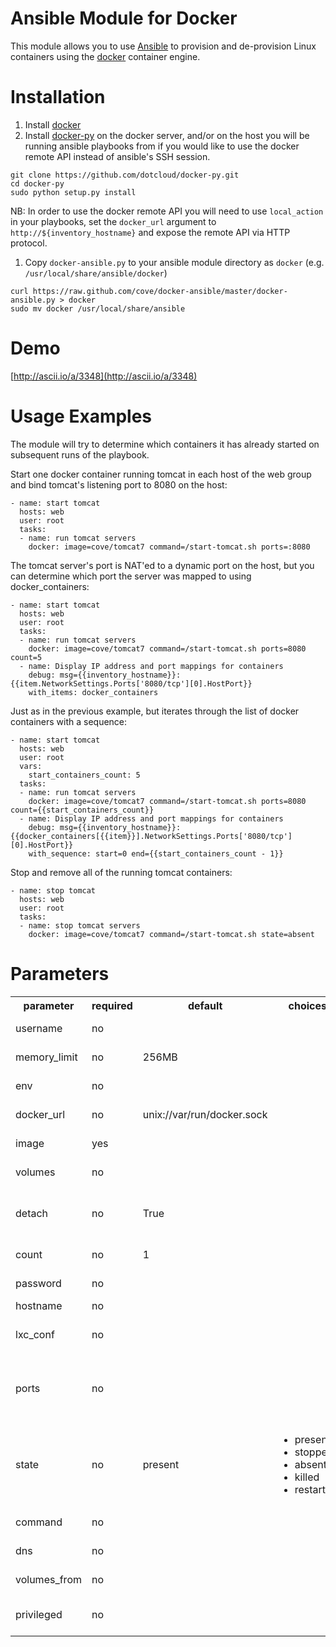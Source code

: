 Ansible Module for Docker
=========================

This module allows you to use [Ansible](http://www.ansibleworks.com/) to provision and de-provision Linux containers using the
[docker](http://docker.io) container engine.

Installation
============

1. Install [docker](http://www.docker.io/gettingstarted/)
1. Install [docker-py](https://github.com/dotcloud/docker-py) on the docker server, and/or on the host you will be
   running ansible playbooks from if you would like to use the docker remote API instead of ansible's SSH session. 
```
git clone https://github.com/dotcloud/docker-py.git
cd docker-py
sudo python setup.py install
```

   NB: In order to use the docker remote API you will need to use `local_action` in your playbooks, set
   the `docker_url` argument to `http://${inventory_hostname}` and expose the remote API via HTTP protocol.

1. Copy `docker-ansible.py` to your ansible module directory as `docker` (e.g. `/usr/local/share/ansible/docker`)
```
curl https://raw.github.com/cove/docker-ansible/master/docker-ansible.py > docker
sudo mv docker /usr/local/share/ansible
```

Demo
====

[http://ascii.io/a/3348](http://ascii.io/a/3348)

Usage Examples
==============
The module will try to determine which containers it has already started on subsequent runs of the playbook.

Start one docker container running tomcat in each host of the web group and bind tomcat's listening port to 8080
on the host:

```
- name: start tomcat
  hosts: web
  user: root
  tasks:
  - name: run tomcat servers
    docker: image=cove/tomcat7 command=/start-tomcat.sh ports=:8080
```

The tomcat server's port is NAT'ed to a dynamic port on the host, but you can determine which port the server was
mapped to using docker_containers:

```
- name: start tomcat
  hosts: web
  user: root
  tasks:
  - name: run tomcat servers
    docker: image=cove/tomcat7 command=/start-tomcat.sh ports=8080 count=5
  - name: Display IP address and port mappings for containers
    debug: msg={{inventory_hostname}}:{{item.NetworkSettings.Ports['8080/tcp'][0].HostPort}}
    with_items: docker_containers
```

Just as in the previous example, but iterates through the list of docker containers with a sequence:

```
- name: start tomcat
  hosts: web
  user: root
  vars:
    start_containers_count: 5
  tasks:
  - name: run tomcat servers
    docker: image=cove/tomcat7 command=/start-tomcat.sh ports=8080 count={{start_containers_count}}
  - name: Display IP address and port mappings for containers
    debug: msg={{inventory_hostname}}:{{docker_containers[{{item}}].NetworkSettings.Ports['8080/tcp'][0].HostPort}}
    with_sequence: start=0 end={{start_containers_count - 1}}
```

Stop and remove all of the running tomcat containers:

```
- name: stop tomcat
  hosts: web
  user: root
  tasks:
  - name: stop tomcat servers
    docker: image=cove/tomcat7 command=/start-tomcat.sh state=absent
```

Parameters
==========

<table>
<tr>
<th class="head">parameter</th>
<th class="head">required</th>
<th class="head">default</th>
<th class="head">choices</th>
<th class="head">comments</th>
</tr>
<tr>
<td>username</td>
<td>no</td>
<td></td>
<td><ul></ul></td>
<td>Set remote API username</td>
</tr>
<tr>
<td>memory_limit</td>
<td>no</td>
<td>256MB</td>
<td><ul></ul></td>
<td>Set RAM allocated to container</td>
</tr>
<tr>
<td>env</td>
<td>no</td>
<td></td>
<td><ul></ul></td>
<td>Set environment variables</td>
</tr>
<tr>
<td>docker_url</td>
<td>no</td>
<td>unix://var/run/docker.sock</td>
<td><ul></ul></td>
<td>URL of docker host to issue commands to</td>
</tr>
<tr>
<td>image</td>
<td>yes</td>
<td></td>
<td><ul></ul></td>
<td>Set container image to use</td>
</tr>
<tr>
<td>volumes</td>
<td>no</td>
<td></td>
<td><ul></ul></td>
<td>Set volume(s) to mount on the container</td>
</tr>
<tr>
<td>detach</td>
<td>no</td>
<td>True</td>
<td><ul></ul></td>
<td>Enable detached mode on start up, leaves container running in background</td>
</tr>
<tr>
<td>count</td>
<td>no</td>
<td>1</td>
<td><ul></ul></td>
<td>Set number of containers to run</td>
</tr>
<tr>
<td>password</td>
<td>no</td>
<td></td>
<td><ul></ul></td>
<td>Set remote API password</td>
</tr>
<tr>
<td>hostname</td>
<td>no</td>
<td></td>
<td><ul></ul></td>
<td>Set container hostname</td>
</tr>
<tr>
<td>lxc_conf</td>
<td>no</td>
<td></td>
<td><ul></ul></td>
<td>LXC config parameters,  e.g. lxc.aa_profile:unconfined</td>
</tr>
<tr>
<td>ports</td>
<td>no</td>
<td></td>
<td><ul></ul></td>
<td>Set private to public port mapping specification (e.g. ports=22,80 or ports=:8080 maps 8080 directly to host)</td>
</tr>
<tr>
<td>state</td>
<td>no</td>
<td>present</td>
<td><ul><li>present</li><li>stopped</li><li>absent</li><li>killed</li><li>restarted</li></ul></td>
<td>Set the state of the container</td>
</tr>
<tr>
<td>command</td>
<td>no</td>
<td></td>
<td><ul></ul></td>
<td>Set command to run in a container on startup</td>
</tr>
<tr>
<td>dns</td>
<td>no</td>
<td></td>
<td><ul></ul></td>
<td>Set custom DNS servers for the container</td>
</tr>
<tr>
<td>volumes_from</td>
<td>no</td>
<td></td>
<td><ul></ul></td>
<td>Set shared volume(s) from another container</td>
</tr>
<tr>
<td>privileged</td>
<td>no</td>
<td></td>
<td><ul></ul></td>
<td>Set whether the container should run in privileged mode</td>
</tr>
</table>
